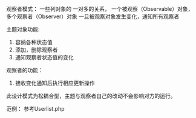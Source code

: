 观察者模式：
一些列对象的 一对多的关系，
一个被观察（Observable）对象，多个观察者（Observer）对象
一旦被观察对象发生变化，通知所有观察者

主题对象功能:
1. 容纳各种状态值
2. 添加，删除观察者
3. 通知观察者状态值的变化

观察者的功能：
1. 接收变化通知后执行相应更新操作

此设计模式为松耦合型，主题与观察者自己的改动不会影响对方的运行。

范例：
参考Userlist.php












